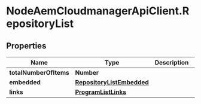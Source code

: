 # NodeAemCloudmanagerApiClient.RepositoryList

## Properties

Name | Type | Description | Notes
------------ | ------------- | ------------- | -------------
**totalNumberOfItems** | **Number** |  | [optional] 
**embedded** | [**RepositoryListEmbedded**](RepositoryListEmbedded.md) |  | [optional] 
**links** | [**ProgramListLinks**](ProgramListLinks.md) |  | [optional] 


